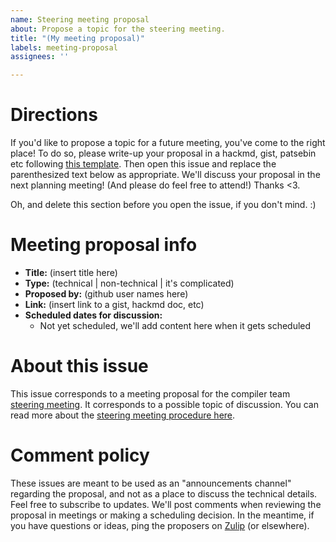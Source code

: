 ```yaml
---
name: Steering meeting proposal
about: Propose a topic for the steering meeting.
title: "(My meeting proposal)"
labels: meeting-proposal
assignees: ''

---
```


# Directions

If you'd like to propose a topic for a future meeting, you've come to
the right place! To do so, please write-up your proposal in a hackmd,
gist, patsebin etc following [this template]. Then open this issue and
replace the parenthesized text below as appropriate. We'll discuss
your proposal in the next planning meeting! (And please do feel free
to attend!)  Thanks <3.

Oh, and delete this section before you open the issue, if you don't
mind. :)

# Meeting proposal info

- **Title:** (insert title here)
- **Type:** (technical | non-technical | it's complicated)
- **Proposed by:** (github user names here)
- **Link:** (insert link to a gist, hackmd doc, etc)
- **Scheduled dates for discussion:**
  - Not yet scheduled, we'll add content here when it gets scheduled

# About this issue

This issue corresponds to a meeting proposal for the compiler team
[steering meeting][]. It corresponds to a possible topic of
discussion. You can read more about the [steering meeting procedure
here][proc].

# Comment policy

These issues are meant to be used as an "announcements channel"
regarding the proposal, and not as a place to discuss the technical
details. Feel free to subscribe to updates. We'll post comments when
reviewing the proposal in meetings or making a scheduling decision.
In the meantime, if you have questions or ideas, ping the proposers
on [Zulip] (or elsewhere).

[Zulip]: https://github.com/rust-lang/compiler-team/blob/master/about/chat-platform.md
[steering meeting]: https://github.com/rust-lang/compiler-team/blob/master/about/steering-meeting.md
[proc]: https://github.com/rust-lang/compiler-team/blob/master/procedures/steering-meeting.md
[this template]: https://github.com/rust-lang/compiler-team/blob/master/proposals/_template.md
